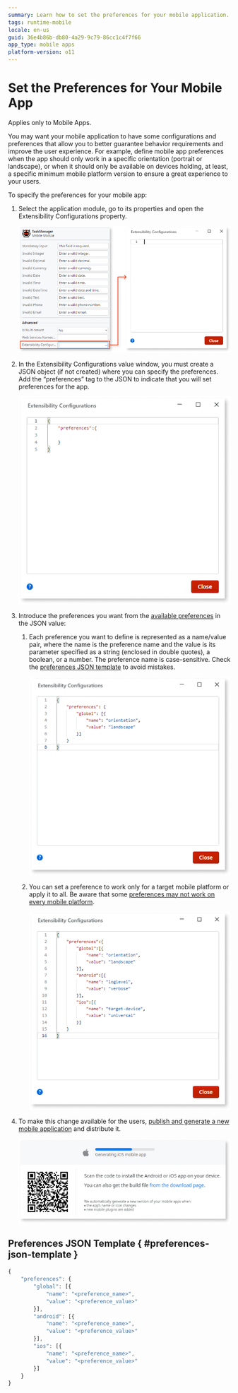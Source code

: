 ```yaml
---
summary: Learn how to set the preferences for your mobile application.
tags: runtime-mobile
locale: en-us
guid: 36e4b86b-db80-4a29-9c79-86cc1c4f7f66
app_type: mobile apps
platform-version: o11
---
```


# Set the Preferences for Your Mobile App

<div class="info" markdown="1">

Applies only to Mobile Apps.

</div>

You may want your mobile application to have some configurations and preferences that allow you to better guarantee behavior requirements and improve the user experience. For example, define mobile app preferences when the app should only work in a specific orientation (portrait or landscape), or when it should only be available on devices holding, at least, a specific minimum mobile platform version to ensure a great experience to your users.

To specify the preferences for your mobile app:

1. Select the application module, go to its properties and open the Extensibility Configurations property. 

    ![](images/image06_2.png)

2. In the Extensibility Configurations value window, you must create a JSON object (if not created) where you can specify the preferences. Add the “preferences” tag to the JSON to indicate that you will set preferences for the app.

    ![](images/image2.png)

3. Introduce the preferences you want from the [available preferences](https://cordova.apache.org/docs/en/latest/config_ref/#preference) in the JSON value: 

    1. Each preference you want to define is represented as a name/value pair, where the name is the preference name and the value is its parameter specified as a string (enclosed in double quotes), a boolean, or a number. The preference name is case-sensitive. Check the [preferences JSON template](#preferences-json-template) to avoid mistakes. 

        ![](images/image4.png)

    2. You can set a preference to work only for a target mobile platform or apply it to all. Be aware that some [preferences may not work on every mobile platform](https://cordova.apache.org/docs/en/latest/config_ref/#preference). 

        ![](images/image3_2.png)

4. To make this change available for the users, [publish and generate a new mobile application](<../generate-distribute-mobile-app/intro.md>) and distribute it. 

    ![](images/image02.png)

## Preferences JSON Template { #preferences-json-template }

```javascript    
{
    "preferences": {
        "global": [{
            "name": "<preference_name>",
            "value": "<preference_value>"
        }],
        "android": [{
            "name": "<preference_name>",
            "value": "<preference_value>"
        }],
        "ios": [{
            "name": "<preference_name>",
            "value": "<preference_value>"
        }]
    }
}
```

